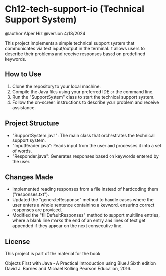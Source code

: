 # Ch12-tech-support-io (Technical Support System)
@author Alper Hiz
@version 4/18/2024

This project implements a simple technical support system that communicates via text input/output in the terminal. It allows users to describe their problems and receive responses based on predefined keywords.

## How to Use

1. Clone the repository to your local machine.
2. Compile the Java files using your preferred IDE or the command line.
3. Run the "SupportSystem" class to start the technical support system.
4. Follow the on-screen instructions to describe your problem and receive assistance.

## Project Structure

- "SupportSystem.java": The main class that orchestrates the technical support system.
- "InputReader.java": Reads input from the user and processes it into a set of words.
- "Responder.java": Generates responses based on keywords entered by the user.

## Changes Made

- Implemented reading responses from a file instead of hardcoding them ("responses.txt").
- Updated the "generateResponse" method to handle cases where the user enters a whole sentence containing a keyword, ensuring correct responses are provided.
- Modified the "fillDefaultResponses" method to support multiline entries, where a blank line marks the end of an entry and lines of text get appended if they appear on the next consecutive line.


## License

This project is part of the material for the book

Objects First with Java - A Practical Introduction using BlueJ Sixth edition David J. Barnes and Michael Kölling Pearson Education, 2016.

